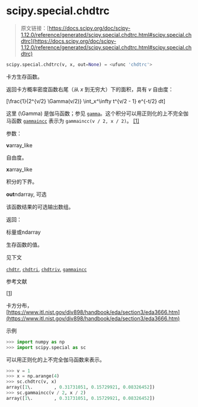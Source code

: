 # scipy.special.chdtrc

> 原文链接：[https://docs.scipy.org/doc/scipy-1.12.0/reference/generated/scipy.special.chdtrc.html#scipy.special.chdtrc](https://docs.scipy.org/doc/scipy-1.12.0/reference/generated/scipy.special.chdtrc.html#scipy.special.chdtrc)

```py
scipy.special.chdtrc(v, x, out=None) = <ufunc 'chdtrc'>
```

卡方生存函数。

返回卡方概率密度函数右尾（从 *x* 到无穷大）下的面积，具有 *v* 自由度：

\[\frac{1}{2^{v/2} \Gamma(v/2)} \int_x^\infty t^{v/2 - 1} e^{-t/2} dt\]

这里 \(\Gamma\) 是伽马函数；参见 [`gamma`](scipy.special.gamma.html#scipy.special.gamma "scipy.special.gamma")。这个积分可以用正则化的上不完全伽马函数 [`gammaincc`](scipy.special.gammaincc.html#scipy.special.gammaincc "scipy.special.gammaincc") 表示为 `gammaincc(v / 2, x / 2)`。 [[1]](#r301ef0373f5e-1)

参数：

**v**array_like

自由度。

**x**array_like

积分的下界。

**out**ndarray, 可选

该函数结果的可选输出数组。

返回：

标量或ndarray

生存函数的值。

见下文

[`chdtr`](scipy.special.chdtr.html#scipy.special.chdtr "scipy.special.chdtr"), [`chdtri`](scipy.special.chdtri.html#scipy.special.chdtri "scipy.special.chdtri"), [`chdtriv`](scipy.special.chdtriv.html#scipy.special.chdtriv "scipy.special.chdtriv"), [`gammaincc`](scipy.special.gammaincc.html#scipy.special.gammaincc "scipy.special.gammaincc")

参考文献

[[1](#id1)]

卡方分布，[https://www.itl.nist.gov/div898/handbook/eda/section3/eda3666.htm](https://www.itl.nist.gov/div898/handbook/eda/section3/eda3666.htm)

示例

```py
>>> import numpy as np
>>> import scipy.special as sc 
```

可以用正则化的上不完全伽马函数来表示。

```py
>>> v = 1
>>> x = np.arange(4)
>>> sc.chdtrc(v, x)
array([1\.        , 0.31731051, 0.15729921, 0.08326452])
>>> sc.gammaincc(v / 2, x / 2)
array([1\.        , 0.31731051, 0.15729921, 0.08326452]) 
```
